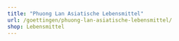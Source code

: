 ```yaml
---
title: "Phuong Lan Asiatische Lebensmittel"
url: /goettingen/phuong-lan-asiatische-lebensmittel/
shop: Lebensmittel
---
```

